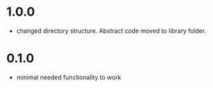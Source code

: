 1.0.0
=====

* changed directory structure. Abstract code moved to library folder.

0.1.0
=====

* minimal needed functionality to work